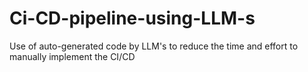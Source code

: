 # Ci-CD-pipeline-using-LLM-s
Use of auto-generated code by LLM's to reduce the time and effort to manually implement the CI/CD
